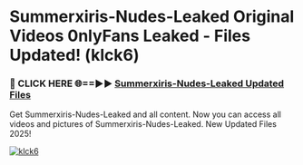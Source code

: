 # Summerxiris-Nudes-Leaked Original Videos 0nlyFans Leaked - Files Updated! (klck6)

<h3>🔴 CLICK HERE 🌐==►► <a href="https://tinyurl.com/52m3yx9h" rel="nofollow">Summerxiris-Nudes-Leaked Updated Files</a></h3>

Get Summerxiris-Nudes-Leaked and all content. Now you can access all videos and pictures of Summerxiris-Nudes-Leaked. New Updated Files 2025!

[![klck6](https://i.imgur.com/TnHtlc8.gif)](https://tinyurl.com/52m3yx9h)
